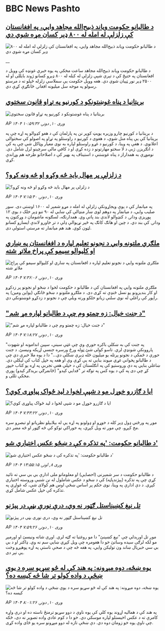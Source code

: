 # BBC News Pashto## [د طالبانو حکومت ویاند ذبیح‌الله مجاهد وايي، په افغانستان کې زلزلې له امله له ۸۰۰ ډېر کسان مړه شوي دي](https://www.bbc.co.uk/pashto/live/cx290ew8lq8t?at_medium=RSS&at_campaign=rss?at_campaign=githubrss)![د طالبانو حکومت ویاند ذبیح‌الله مجاهد وايي، په افغانستان کې زلزلې له امله له ۸۰۰ ډېر کسان مړه شوي دي](https://ichef.bbci.co.uk/ace/standard/240/cpsprodpb/368d/live/30ee8df0-8702-11f0-b391-6936825093bd.jpg)__د طالبانو حکومت ویاند ذبیح‌الله مجاهد ساعت مخکې په یوه خبري غونډه کې وویل د افغانستان په ختیځ کې د تېرې شپې زلزلې له کبله له ۸۰۰ ډېرو کسانو ژوند بایللی او له ۲۵۰۰ ډېر نور ټپیان شوي دي. هغه وویل حکومت یې سملاسي زلزله ځپلو ته د مرستو رسولو په موخه سل میلیونه افغانۍ ځانګړې کړې دي.## [بریتانیا د پناه غوښتونکو د کورنیو په تړاو قانون سختوي](https://www.bbc.com/pashto/articles/c5y01evxpjvo?at_medium=RSS&at_campaign=rss?at_campaign=githubrss)![بریتانیا د پناه غوښتونکو د کورنیو په تړاو قانون سختوي](https://ichef.bbci.co.uk/ace/ws/240/cpsprodpb/dc48/live/a138afd0-8722-11f0-b391-6936825093bd.jpg)_AP ۱۴۰۴ وږی ۱۰, دونۍ ۱۰:۵۹:۳۲_د بریتانیا د کورنیو چارو وزیره یویټ کوپر نن په پارلمان کې د هغو کډوالو په اړه چې په بریتانیا کې یې پناه منل شوې، د هغوی د کورنیو د راوستلو په تړاو په اصولو کې سختوالی اعلانوي.
د هغې په وینا، د کورنیو د غړو راوستلو لپاره به نوی معیار وټاکل شي چې په کې د انګریزۍ ژبې د لا سختو مهارتونو د زده کړې او د کافي مالي سرچینو لرل شامل دي. نوموړې به همداراز د پناه غوښتنې د استیناف په بهیر کې د اصلاحاتو طرحه هم وړاندې کړي.## [د زلزلې پر مهال باید څه وکړو او څه ونه کړو؟](https://www.bbc.com/pashto/articles/cevxv80zwdgo?at_medium=RSS&at_campaign=rss?at_campaign=githubrss)![د زلزلې پر مهال باید څه وکړو او څه ونه کړو؟](https://ichef.bbci.co.uk/ace/ws/240/cpsprodpb/b404/live/4a077620-8703-11f0-9cf6-cbf3e73ce2b9.jpg)_AP ۱۴۰۴ وږی ۱۰, دونۍ ۷:۱۵:۴۰_په میانمار کې د یوې ویجاړونکې زلزلې له امله د مړو شمېر له ۱۶۰۰ اوښتی دی. سور صليب وایي، د میانمار په دوهم لوی ښار منډالې کې ښايي له ۹۰ تنو ډېر خلک د یوې ۱۲ پوړیزې ودانۍ د کنډوالو لاندې بند پاتې وي. همدارنګه، لسګونه ماشومان د وړکتون په ودانۍ کې بند دي. د چین او هانګ کانګ په څېر نړيوالې ډلې د تر خاورو لاندې ايسارو کسانو لټون کوي. هند هم ميانمار ته مرستې استولې دی.## [ملګري ملتونه وايي د نجونو تعلیم لپاره د افغانستان په ښاري او کلیوالو سیمو کې پراخ ملاتړ شته](https://www.bbc.com/pashto/articles/cr74g4r2k4zo?at_medium=RSS&at_campaign=rss?at_campaign=githubrss)![ملګري ملتونه وايي د نجونو تعلیم لپاره د افغانستان په ښاري او کلیوالو سیمو کې پراخ ملاتړ شته](https://ichef.bbci.co.uk/ace/ws/240/cpsprodpb/4bb5/live/06950b70-8706-11f0-b391-6936825093bd.jpg)_AP ۱۴۰۴ وږی ۱۰, دونۍ ۷:۳۶:۰۶_ملګري ملتونه وايي په افغانستان کې د طالبانو د حکومت لخوا د ښځو او نجونو پر زدکړو او کار بندیزونو یو نسل څنډې ته کړی دی. د ملګرو ملتونو د ښځو څانګې (یو‌این ومین) په راپور کې راغلي  له نوي سلنې زیاتو خلکو ورته ویلي چې د نجونو د زدکړو غوښتونکي دي.## ["د جنت خیال: زه چمتو وم چې د طالبانو لپاره مړ شم"](https://www.bbc.com/pashto/articles/c75492yl5zdo?at_medium=RSS&at_campaign=rss?at_campaign=githubrss)!["د جنت خیال: زه چمتو وم چې د طالبانو لپاره مړ شم"](https://ichef.bbci.co.uk/ace/ws/240/cpsprodpb/ca72/live/6e6d1840-81c1-11f0-b1e0-f1e3fb4f730d.jpg)_AP ۱۴۰۴ وږی ۱۰, دونۍ ۷:۱۸:۲۷_"په جنت کې به ښکلې باکره حورې وي چې غټې سینې، سپین اندامونه او شهوت پاروونکې شونډې لري. تاسو کولی شئ ټوله ورځ ورسره جنسي اړیکه ونیسئ. د جنت حورې د ځمکې د نجونو پرتله یو میلیون ځله ډېرې ښکلې دي..."
دا د یوه ملا خبرې دي چې د طالبانو پخواني غړي میوند بنايي ته یې کړې وې او هغه په خپل کتاب کې لیکلې دي.
ښاغلي بنايي په دې وروستیو کې په انګلستان کې د خپلې هغې تجربې په اړه یو کتاب خپور کړ چې دی په کې د یوه کس په توګه تر "فدايي کېدو" (ځانمرګي بریدګر کېدو) پورې مخکې تللی و.## [ایا د ګازرو خوړل مو د شپې لخوا د لید ځواک پیاوړی کوي؟](https://www.bbc.com/pashto/articles/cpwy4yge7yko?at_medium=RSS&at_campaign=rss?at_campaign=githubrss)![ایا د ګازرو خوړل مو د شپې لخوا د لید ځواک پیاوړی کوي؟](https://ichef.bbci.co.uk/ace/ws/240/cpsprodpb/bf54/live/b79e8c20-8706-11f0-b391-6936825093bd.jpg)_AP ۱۴۰۴ وږی ۱۰, دونۍ ۷:۴۳:۲۲_موږ په ورځني ډول ډېر کله د خوړو او ډولونو په اړه یې له بېلابېلو نظریاتو او تبصرو سره مخ کېږو، چې موږ ته ویل کېږي، په خوراکي توکو کې څه ګټور او څه مضر دي.## [د طالبانو حکومت: 'په تذکره کې د ښځو عکس اختیاري شو'](https://www.bbc.com/pashto/articles/c8dez55vqy3o?at_medium=RSS&at_campaign=rss?at_campaign=githubrss)![د طالبانو حکومت: 'په تذکره کې د ښځو عکس اختیاري شو'](https://ichef.bbci.co.uk/ace/ws/240/cpsprodpb/7a05/live/7c3f5ac0-8575-11f0-9cf6-cbf3e73ce2b9.jpg)_AP ۱۴۰۴ وږی ۸, اونۍ ۱۳:۵۵:۱۵_د طالبانو حکومت د سر شمېرنی (احصایې) او معلوماتو ملی ادارې بي‌ بي سي ته تائيد کړې چې په تذکره (پېژندپاڼه) کې د ښځو د عکس شاملول له نن شنبې وروسته اختیاري کېږي.
د دې ادارې په وینا، نوی حکم پر اساس ښځې اوس هم کولای شي، که غواړي په تذکره کې خپل عکس شامل کړي.## [تل نېغ کښېناستل ګټور نه وي، درې نورې بڼې در پېژنو](https://www.bbc.com/pashto/articles/cly6d909n3eo?at_medium=RSS&at_campaign=rss?at_campaign=githubrss)![تل نېغ کښېناستل ګټور نه وي، درې نورې بڼې در پېژنو](https://ichef.bbci.co.uk/ace/ws/240/cpsprodpb/c69d/live/52f8ae10-8709-11f0-84c8-99de564f0440.jpg)_AP ۱۴۰۴ وږی ۱۰, دونۍ ۷:۵۹:۲۶_موږ تل اورېدلي چې "نېغ کښېنئ" دا مو روغتیا ته ګټه لري. اوږې شاته ونیسئ او اورمېږ مو لکه لرګی سیده وساتئ خو دا هغومره چې ویل کېږي ښایي سم نه وي. ډاکتر او د بي بي سي خبریال ښاند ون تولیکن وايي، په هغه څه چې د صحې ناستې په اړه پوهېږو وخت یې تېر دی.‌## [یوه ښځه، دوه مېړونه: په هند کې له څو سړیو سره د یوې ښځې د واده کولو تر شا څه کیسه ده؟](https://www.bbc.com/pashto/articles/cr5r05vd94eo?at_medium=RSS&at_campaign=rss?at_campaign=githubrss)![یوه ښځه، دوه مېړونه: په هند کې له څو سړیو سره د یوې ښځې د واده کولو تر شا څه کیسه ده؟](https://ichef.bbci.co.uk/ace/ws/240/cpsprodpb/9365/live/f279be30-7835-11f0-9116-4d3546f2bbbf.jpg)_AP ۱۴۰۴ وږی ۱۰, دونۍ ۸:۰۱:۲۶_په هند کې د همالیه اړوند یوه کلي کې یوه ناوې د دوو سړیو ترمنځ ناسته ده او درې واړه کامرې ته د عکس اخیستلو لپاره موسکي دي. 
خو دا د کوم عادي واده تصویر نه دی، ځکه چې ناوې یوه خو زومان دوه دي.‌ دې ښځې تازه له دوو مېړونو سره یو ځای واده کړی.